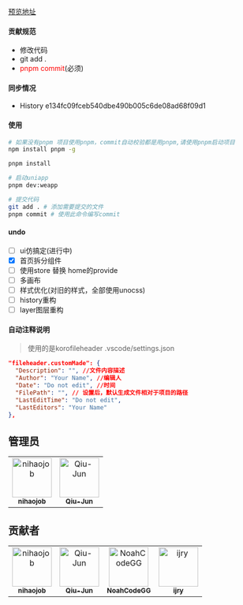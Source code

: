 <!--
 * @Description: md
 * @Author: June
 * @Date: 2024-04-24 09:32:13
 * @FilePath: \element-fabric-editor\README.md
 * @LastEditTime: 2024-11-02 22:28:42
 * @LastEditors: June
-->

[预览地址](https://qiu-jun.github.io/element-fabric-editor/#/)

#### 贡献规范
+ 修改代码
+ git add .
+ <span style="color: red">pnpm commit</span>(必须)

#### 同步情况
+ History  e134fc09fceb540dbe490b005c6de08ad68f09d1

#### 使用

```bash
# 如果没有pnpm 项目使用pnpm，commit自动校验都是用pnpm,请使用pnpm启动项目
npm install pnpm -g

pnpm install

# 启动uniapp
pnpm dev:weapp

# 提交代码
git add . # 添加需要提交的文件
pnpm commit # 使用此命令编写commit
```

#### undo
- [ ] ui仿搞定(进行中)
- [x] 首页拆分组件
- [ ] 使用store 替换 home的provide
- [ ] 多画布
- [ ] 样式优化(对旧的样式，全部使用unocss)
- [ ] history重构
- [ ] layer图层重构

#### 自动注释说明

> 使用的是korofileheader
> .vscode/settings.json

```json
"fileheader.customMade": {
  "Description": "", //文件内容描述
  "Author": "Your Name", //编辑人
  "Date": "Do not edit", //时间
  "FilePath": "", // 设置后，默认生成文件相对于项目的路径
  "LastEditTime": "Do not edit",
  "LastEditors": "Your Name"
},
```

## 管理员

<!-- readme: collaborators -start -->
<table>
<tr>
    <td align="center">
        <a href="https://github.com/nihaojob">
            <img src="https://avatars.githubusercontent.com/u/13534626?v=4" width="80;" alt="nihaojob"/>
            <br />
            <sub><b>nihaojob</b></sub>
        </a>
    </td>
    <td align="center">
        <a href="https://github.com/Qiu-Jun">
            <img src="https://avatars.githubusercontent.com/u/24954362?v=4" width="80;" alt="Qiu-Jun"/>
            <br />
            <sub><b>Qiu-Jun</b></sub>
        </a>
    </td></tr>
</table>
<!-- readme: collaborators -end -->

## 贡献者
<!-- readme: collaborators,contributors -start -->
<table>
<tr>
    <td align="center">
        <a href="https://github.com/nihaojob">
            <img src="https://avatars.githubusercontent.com/u/13534626?v=4" width="80;" alt="nihaojob"/>
            <br />
            <sub><b>nihaojob</b></sub>
        </a>
    </td>
    <td align="center">
        <a href="https://github.com/Qiu-Jun">
            <img src="https://avatars.githubusercontent.com/u/24954362?v=4" width="80;" alt="Qiu-Jun"/>
            <br />
            <sub><b>Qiu-Jun</b></sub>
        </a>
    </td>
    <td align="center">
        <a href="https://github.com/NoahCodeGG">
            <img src="https://avatars.githubusercontent.com/u/51156988?v=4" width="80;" alt="NoahCodeGG"/>
            <br />
            <sub><b>NoahCodeGG</b></sub>
        </a>
    </td>
    <td align="center">
        <a href="https://github.com/ijry">
            <img src="https://avatars.githubusercontent.com/u/3102798?v=4" width="80;" alt="ijry"/>
            <br />
            <sub><b>ijry</b></sub>
        </a>
    </td></tr>
</table>
<!-- readme: collaborators,contributors -end -->